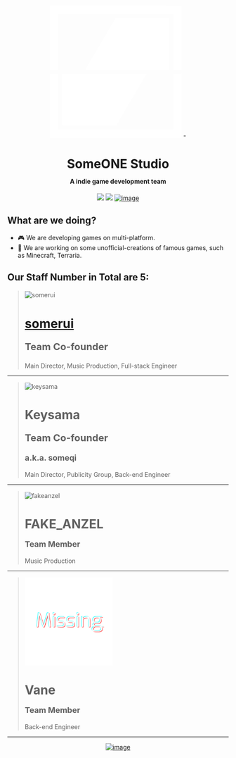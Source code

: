 
<div align="center">
<svg xmlns="http://www.w3.org/2000/svg" viewBox="0 0 1024 1024.67" alt="image" width="300" height="auto"><defs><style>.cls-1{fill:#fff;}</style></defs><g id="图层_5" data-name="图层 5"><polyline class="cls-1" points="0 528.33 64 528.33 64 960 960 960 960 528.33 1024 528.33 1024 1024 64 1024.67 0 1024.67"/></g><g id="图层_4" data-name="图层 4"><polyline class="cls-1" points="0 496.33 64 496.33 64 64.67 960 64.67 960 496.33 1024 496.33 1024 0.67 64 0 0 0"/></g><g id="图层_3" data-name="图层 3"><polyline class="cls-1" points="514.67 928.72 96 928.72 96 528.33 750.18 528.68 514.67 928.72"/></g><g id="图层_2" data-name="图层 2"><polyline class="cls-1" points="508.97 96.83 927.64 96.83 927.64 497.22 273.46 496.88 508.97 96.83"/></g></svg>
-
<h1>SomeONE Studio<br><p style="font-size:14px;">A indie game development team</p></h1>

<img src="https://img.shields.io/badge/team_size-4-blue" />
<img src="https://img.shields.io/badge/team_status-active-green" />
<a href="https://github.com/SomeONEStudio" target="_blank">
    <img src="https://img.shields.io/badge/GitHub-black" alt="image" width="auto" height="auto">
</a>
</div>

<h2>What are we doing?</h2>

- 🎮 We are developing games on multi-platform.
- 🔨 We are working on some unofficial-creations of famous games, such as Minecraft, Terraria.

<h2>Our Staff Number in Total are <strong>5</strong>:</h2>


> <img src="https://avatars.githubusercontent.com/u/125940792?s=400&v=4" alt="somerui" width="200" height="auto" align="center">
> <h1><a href="https://github.com/somerui">somerui</a><br><p style="font-size:22px;">Team Co-founder</p></h1>
> <p style="font-size:14px;">Main Director, Music Production, Full-stack Engineer</p>

---


> <img src="https://avatars.githubusercontent.com/u/99654316?v=4" alt="keysama" width="200" height="auto" align="center">
> <h1>Keysama</br><p style="font-size:22px;">Team Co-founder</p><p style="font-size:18px;">a.k.a. someqi</p> </h1>
> <p style="font-size:14px;">Main Director, Publicity Group, Back-end Engineer</p>

---

> <img src="https://avatars.githubusercontent.com/u/162907037?s=400&v=4" alt="fakeanzel" width="200" height="auto" align="center">
> <h1>FAKE_ANZEL<br><p style="font-size:18px;">Team Member</p></h1>
> 
> <p style="font-size:14px;">Music Production</p>

---

> 
> <img src="./missing.svg" alt="weathervane73" width="200" height="auto" align="center">
> <h1>Vane<br><p style="font-size:18px;">Team Member</p></h1>
> <p style="font-size:14px;">Back-end Engineer</p>

---




<div align="center" >

<a href="https://bsky.app/profile/someonestudio.bsky.social" target="_blank">
    <img src="https://img.shields.io/badge/blue-sky-blue" alt="image" width="auto" height="auto">
</a>

</div>

